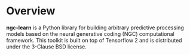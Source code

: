 # Overview

<b>ngc-learn</b> is a Python library for building arbitrary predictive
processing models based on the neural generative coding (NGC) computational
framework. This toolkit is built on top of Tensorflow 2 and is distributed
under the 3-Clause BSD license.
